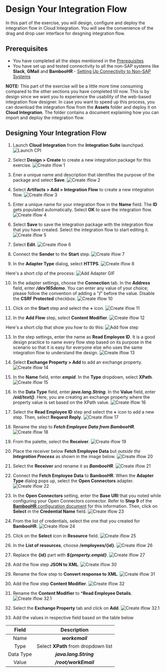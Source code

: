 # Design Your Integration Flow
In this part of the exercise, you will design, configure and deploy the integration flow in Cloud Integration. You will see the convenience of the drag and drop user interface for desgning integration flow. 

## Prerequisites 
- You have completed all the steps mentioned in the [Prerequisites](/exercises/Prerequisites/Prerequisites_for_DEV165.md)
- You have set up and tested connectivity to all the non-SAP systems like **Slack**, **GMail** and **BambooHR** - [Setting Up Connectivity to Non-SAP Systems](/exercises/Ex-1.Setting_Up_Connectivty_to_Non_SAP_Systems/Ex-1.Setting_Up_Connectivty_to_Non_SAP_Systems.md)

**NOTE:** This part of the exercise will be a little more time consuming compared to the other sections you have completed till now. This is by design since we want you to experience the usability of the web-based integration flow designer. In case you want to speed up this process, you can download the integration flow from the **Assets** folder and deploy it on **Cloud Integration**. The folder contains a document explaining how you can import and deploy the integration flow. 

## Designing Your Integration Flow

1. Launch **Cloud Integration** from the **Integration Suite** launchpad. 
![Launch CPI](/exercises/Images/Launchpad/launchpad-select-cpi.png)

2. Select **Design > Create** to create a new integration package for this exercise.
![Create iflow 1](/exercises/Images/design_iflow/cpi-create-iflow-1.png)

3. Ener a unique name and description that identifies the purpose of the package and select **Save**.
![Create iflow 2](/exercises/Images/design_iflow/cpi-create-iflow-2.png)

4. Select **Artifacts > Add > Integration Flow** to create a new integration flow. 
![Create iflow 3](/exercises/Images/design_iflow/cpi-create-iflow-3.png)

5. Enter a unique name for your integration flow in the **Name** field. The **ID** gets populated automatically. Select **OK** to save the integration flow. 
![Create iflow 4](/exercises/Images/design_iflow/cpi-create-iflow-4.png)

6. Select **Save** to save the integration package with the integration flow that you have created. Select the integration flow to start editing it. 
![Create iflow 5](/exercises/Images/design_iflow/cpi-create-iflow-5.png)

7. Select **Edit**.
![Create iflow 6](/exercises/Images/design_iflow/cpi-create-iflow-6.png)

8. Connect the **Sender** to the **Start** step.
![Create iflow 7](/exercises/Images/design_iflow/cpi-create-iflow-7.png)

9. In the **Adapter Type** dialog, select **HTTPS**. 
![Create iflow 8](/exercises/Images/design_iflow/cpi-create-iflow-8.png)

Here's a short clip of the process:
![Add Adapter GIF](/exercises/Images/design_iflow/add-adapter.gif)

10. In the adapter settings, choose the **Connection** tab. In the **Address** field, enter ***/dev165demo***. You can enter any value of your choice; please follow the convention of adding a "**/**" before the value. Disable the **CSRF Protected** checkbox. 
![Create iflow 10](/exercises/Images/design_iflow/cpi-create-iflow-10.png)

11. Click on the **Start** step and select the **+** icon.
![Create iflow 11](/exercises/Images/design_iflow/cpi-create-iflow-11.png)

12. In the **Add Flow** step, select **Content Modifier**.
![Create iflow 12](/exercises/Images/design_iflow/cpi-create-iflow-12.png)

Here's a short clip that show you how to do this:
![Add flow step](/exercises/Images/design_iflow/add-flow-step.gif)

13. In the step settings, enter the name as **Read Employee ID**. It is a good design practice to name every flow step based on its purpose in the scenario so that it is easy for everyone else who uses the same integration flow to understand the design. 
![Create iflow 13](/exercises/Images/design_iflow/cpi-create-iflow-13.png)

14. Select **Exchange Property > Add** to add an exchange property. 
![Create iflow 14](/exercises/Images/design_iflow/cpi-create-iflow-14.png)

15. In the **Name** field, enter ***empid***. In the **Type** dropdown, select **XPath**.
![Create iflow 15](/exercises/Images/design_iflow/cpi-create-iflow-15.png)

16. In the **Data Type** field, enter ***java.lang.String***. In the **Value** field, enter ***/eid/text()***. Here, you are creating an exchange property where the property value is set based on the XPath value. 
![Create iflow 16](/exercises/Images/design_iflow/cpi-create-iflow-16.png)

17. Select the **Read Employee ID** step and select the **+** icon to add a new step. Then, select **Request Reply**. 
![Create iflow 17](/exercises/Images/design_iflow/cpi-create-iflow-17.png)

18. Rename the step to ***Fetch Employee Data from BambooHR***. 
![Create iflow 18](/exercises/Images/design_iflow/cpi-create-iflow-18.png)

19. From the palette, select the **Receiver**.
![Create iflow 19](/exercises/Images/design_iflow/cpi-create-iflow-19.png)

20. Place the receiver below **Fetch Employee Data** but *outside the **Integration Process*** as shown in the image below.
![Create iflow 20](/exercises/Images/design_iflow/cpi-create-iflow-20.png)

21. Select the **Receiver** and rename it as ***BambooHR***.
![Create iflow 21](/exercises/Images/design_iflow/cpi-create-iflow-21.png)

22. Connect the **Fetch Employee Data** to **BambooHR**. When the **Adapter Type** dialog pops up, select the **Open Connectors** adapter. 
![Create iflow 22](/exercises/Images/design_iflow/cpi-create-iflow-22.png)

23. In the **Open Connectors** setting, enter the **Base URI** that you noted while configuring your Open Connectors connector. Refer to **Step 9** of the [**BambooHR** configuration document](/exercises/Ex-1.Setting_Up_Connectivty_to_Non_SAP_Systems/Ex-1.2.Create_BambooHR_Instance.md) for this information. Then, click on **Select** in the **Credential Name** field.
![Create iflow 23](/exercises/Images/design_iflow/cpi-create-iflow-23.png)

24. From the list of credentials, select the one that you created for **BambooHR**.
![Create iflow 24](/exercises/Images/design_iflow/cpi-create-iflow-24.png)

25. Click on the **Select** icon in **Resource** field.
![Create iflow 25](/exercises/Images/design_iflow/cpi-create-iflow-25.png)

26. In the **List of resources**, choose **/employees/{id}**.
![Create iflow 26](/exercises/Images/design_iflow/cpi-create-iflow-26.png)

27. Replace the **{id}** part with ***${property.empid}***.
![Create iflow 27](/exercises/Images/design_iflow/cpi-create-iflow-27.png)

28. Add the flow step **JSON to XML**. 
![Create iflow 30](/exercises/Images/design_iflow/cpi-create-iflow-30.png)

29. Rename the flow step to **Convert response to XML**.
![Create iflow 31](/exercises/Images/design_iflow/cpi-create-iflow-31.png)

30. Add the flow step **Content Modifier**. 
![Create iflow 32](/exercises/Images/design_iflow/cpi-create-iflow-32.png)

31. Rename the **Content Modifier** to ***Read Employee Details**.
![Create iflow 32.1](/exercises/Images/design_iflow/cpi-create-iflow-32.1.png)

32. Select the **Exchange Property** tab and click on **Add**.
![Create iflow 32.1](/exercises/Images/design_iflow/cpi-create-iflow-32.2.png)

33. Add the values in respective field based on the table below

|Field|Description|
|:-----:|:------:|
|Name|***workemail***|
|Type|Select **XPath** from dropdown list|
|Data Type|***java.lang.String***|
|Value|***/root/workEmail***|
